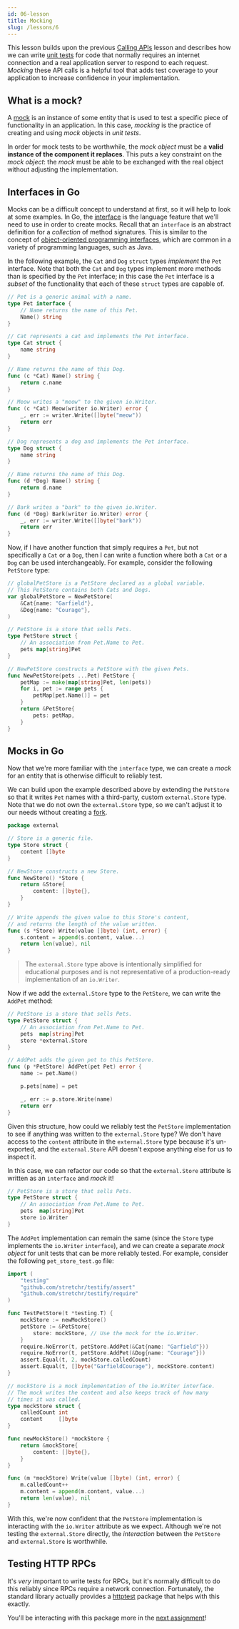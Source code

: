 ```yaml
---
id: 06-lesson
title: Mocking
slug: /lessons/6
---
```


This lesson builds upon the previous [Calling APIs](./05-lesson.md) lesson
and describes how we can write [unit tests][1] for code that normally
requires an internet connection and a real application server to respond
to each request. *Mocking* these API calls is a helpful tool that adds test
coverage to your application to increase confidence in your implementation.

  [1]: https://en.wikipedia.org/wiki/Unit_testing

## What is a mock?

A [mock][2] is an instance of some entity that is used to test a specific piece
of functionality in an application. In this case, *mocking* is the practice
of creating and using *mock* objects in *unit tests*.

In order for mock tests to be worthwhile, the *mock object* must be a **valid instance
of the component it replaces**. This puts a key constraint on the *mock object*: the
*mock* must be able to be exchanged with the real object without adjusting the implementation.

  [2]: https://en.wikipedia.org/wiki/Mock_object

## Interfaces in Go

Mocks can be a difficult concept to understand at first, so it will help to look
at some examples. In Go, the [interface][3] is the language feature that we'll
need to use in order to create mocks. Recall that an `interface` is an abstract
definition for a *collection* of method signatures. This is similar to the concept
of [object-oriented programming interfaces][4], which are common in a variety of
programming languages, such as Java.

In the following example, the `Cat` and `Dog` `struct` types *implement* the `Pet`
interface. Note that both the `Cat` and `Dog` types implement more methods than is
specified by the `Pet` interface; in this case the `Pet` interface is a *subset*
of the functionality that each of these `struct` types are capable of.

```go
// Pet is a generic animal with a name.
type Pet interface {
    // Name returns the name of this Pet.
    Name() string
}

// Cat represents a cat and implements the Pet interface.
type Cat struct {
    name string
}

// Name returns the name of this Dog.
func (c *Cat) Name() string {
    return c.name
}

// Meow writes a "meow" to the given io.Writer.
func (c *Cat) Meow(writer io.Writer) error {
    _, err := writer.Write([]byte("meow"))
    return err
}

// Dog represents a dog and implements the Pet interface.
type Dog struct {
    name string
}

// Name returns the name of this Dog.
func (d *Dog) Name() string {
    return d.name
}

// Bark writes a "bark" to the given io.Writer.
func (d *Dog) Bark(writer io.Writer) error {
    _, err := writer.Write([]byte("bark"))
    return err
}
```

Now, if I have another function that simply requires a `Pet`, but not specifically
a `Cat` or a `Dog`, then I can write a function where both a `Cat` or a `Dog`
can be used interchangeably. For example, consider the following `PetStore` type:

```go
// globalPetStore is a PetStore declared as a global variable.
// This PetStore contains both Cats and Dogs.
var globalPetStore = NewPetStore(
    &Cat{name: "Garfield"},
    &Dog{name: "Courage"},
)

// PetStore is a store that sells Pets.
type PetStore struct {
    // An association from Pet.Name to Pet.
    pets map[string]Pet
}

// NewPetStore constructs a PetStore with the given Pets.
func NewPetStore(pets ...Pet) PetStore {
    petMap := make(map[string]Pet, len(pets))
    for i, pet := range pets {
        petMap[pet.Name()] = pet
    }
    return &PetStore{
        pets: petMap,
    }
}
```

  [3]: https://gobyexample.com/interfaces
  [4]: https://www.cs.utah.edu/~germain/PPS/Topics/interfaces.html

## Mocks in Go

Now that we're more familiar with the `interface` type, we can create a *mock*
for an entity that is otherwise difficult to reliably test.

We can build upon the example described above by extending the `PetStore` so that it
writes `Pet` names with a third-party, custom `external.Store` type. Note that we do
not own the `external.Store` type, so we can't adjust it to our needs without creating
a [fork][5].

```go
package external

// Store is a generic file.
type Store struct {
    content []byte
}

// NewStore constructs a new Store.
func NewStore() *Store {
    return &Store{
        content: []byte{},
    }
}

// Write appends the given value to this Store's content,
// and returns the length of the value written.
func (s *Store) Write(value []byte) (int, error) {
    s.content = append(s.content, value...)
    return len(value), nil
}
```

> The `external.Store` type above is intentionally simplified for educational purposes
> and is not representative of a production-ready implementation of an `io.Writer`.

Now if we add the `external.Store` type to the `PetStore`, we can write the `AddPet`
method:

```go
// PetStore is a store that sells Pets.
type PetStore struct {
    // An association from Pet.Name to Pet.
    pets  map[string]Pet
    store *external.Store
}

// AddPet adds the given pet to this PetStore.
func (p *PetStore) AddPet(pet Pet) error {
    name := pet.Name()

    p.pets[name] = pet

    _, err := p.store.Write(name)
    return err
}
```

Given this structure, how could we reliably test the `PetStore` implementation to
see if anything was written to the `external.Store` type? We don't have access to the
`content` attribute in the `external.Store` type because it's un-exported, and the
`external.Store` API doesn't expose anything else for us to inspect it.

In this case, we can refactor our code so that the `external.Store` attribute is written
as an `interface` and *mock* it!

```go
// PetStore is a store that sells Pets.
type PetStore struct {
    // An association from Pet.Name to Pet.
    pets  map[string]Pet
    store io.Writer
}
```

The `AddPet` implementation can remain the same (since the `Store` type implements the `io.Writer`
`interface`), and we can create a separate *mock object* for unit tests that can be more reliably
tested. For example, consider the following `pet_store_test.go` file:

```go
import (
    "testing"
    "github.com/stretchr/testify/assert"
    "github.com/stretchr/testify/require"
)

func TestPetStore(t *testing.T) {
    mockStore := newMockStore()
    petStore := &PetStore{
        store: mockStore, // Use the mock for the io.Writer.
    }
    require.NoError(t, petStore.AddPet(&Cat{name: "Garfield"}))
    require.NoError(t, petStore.AddPet(&Dog{name: "Courage"}))
    assert.Equal(t, 2, mockStore.calledCount)
    assert.Equal(t, []byte("GarfieldCourage"), mockStore.content)
}

// mockStore is a mock implementation of the io.Writer interface.
// The mock writes the content and also keeps track of how many
// times it was called.
type mockStore struct {
    calledCount int
    content     []byte
}

func newMockStore() *mockStore {
    return &mockStore{
        content: []byte{},
    }
}

func (m *mockStore) Write(value []byte) (int, error) {
    m.calledCount++
    m.content = append(m.content, value...)
    return len(value), nil
}
```

With this, we're now confident that the `PetStore` implementation is interacting
with the `io.Writer` attribute as we expect. Although we're not testing the
`external.Store` directly, the *interaction* between the `PetStore` and
`external.Store` is worthwhile.

  [5]: https://docs.github.com/en/github/getting-started-with-github/fork-a-repo

## Testing HTTP RPCs

It's *very* important to write tests for RPCs, but it's normally difficult to do
this reliably since RPCs require a network connection. Fortunately, the standard
library actually provides a [httptest][6] package that helps with this exactly.

You'll be interacting with this package more in the [next assignment](./06-assignment.md)!

  [6]: https://golang.org/pkg/net/http/httptest


